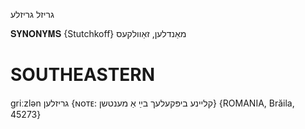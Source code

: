 גריזל
גריזלע

𝐒𝐘𝐍𝐎𝐍𝐘𝐌𝐒 {Stutchkoff}
מאַנדלען, זאַוולקעס

SOUTHEASTERN
==============

griːzlən גריזלען {ɴᴏᴛᴇ: קליינע ביפּקעלעך בײַ אַ מענטשן} {ROMANIA, Brăila, 45273}
